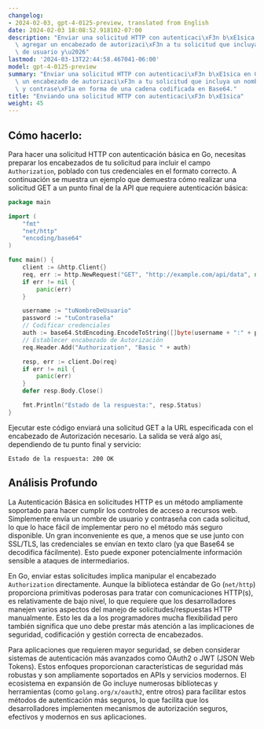 ```yaml
---
changelog:
- 2024-02-03, gpt-4-0125-preview, translated from English
date: 2024-02-03 18:08:52.918102-07:00
description: "Enviar una solicitud HTTP con autenticaci\xF3n b\xE1sica en Go implica\
  \ agregar un encabezado de autorizaci\xF3n a tu solicitud que incluya un nombre\
  \ de usuario y\u2026"
lastmod: '2024-03-13T22:44:58.467041-06:00'
model: gpt-4-0125-preview
summary: "Enviar una solicitud HTTP con autenticaci\xF3n b\xE1sica en Go implica agregar\
  \ un encabezado de autorizaci\xF3n a tu solicitud que incluya un nombre de usuario\
  \ y contrase\xF1a en forma de una cadena codificada en Base64."
title: "Enviando una solicitud HTTP con autenticaci\xF3n b\xE1sica"
weight: 45
---
```


## Cómo hacerlo:
Para hacer una solicitud HTTP con autenticación básica en Go, necesitas preparar los encabezados de tu solicitud para incluir el campo `Authorization`, poblado con tus credenciales en el formato correcto. A continuación se muestra un ejemplo que demuestra cómo realizar una solicitud GET a un punto final de la API que requiere autenticación básica:

```go
package main

import (
	"fmt"
	"net/http"
	"encoding/base64"
)

func main() {
	client := &http.Client{}
	req, err := http.NewRequest("GET", "http://example.com/api/data", nil)
	if err != nil {
		panic(err)
	}

	username := "tuNombreDeUsuario"
	password := "tuContraseña"
    // Codificar credenciales
	auth := base64.StdEncoding.EncodeToString([]byte(username + ":" + password))
    // Establecer encabezado de Autorización
	req.Header.Add("Authorization", "Basic " + auth)

	resp, err := client.Do(req)
	if err != nil {
		panic(err)
	}
	defer resp.Body.Close()

	fmt.Println("Estado de la respuesta:", resp.Status)
}
```

Ejecutar este código enviará una solicitud GET a la URL especificada con el encabezado de Autorización necesario. La salida se verá algo así, dependiendo de tu punto final y servicio:

```
Estado de la respuesta: 200 OK
```

## Análisis Profundo
La Autenticación Básica en solicitudes HTTP es un método ampliamente soportado para hacer cumplir los controles de acceso a recursos web. Simplemente envía un nombre de usuario y contraseña con cada solicitud, lo que lo hace fácil de implementar pero no el método más seguro disponible. Un gran inconveniente es que, a menos que se use junto con SSL/TLS, las credenciales se envían en texto claro (ya que Base64 se decodifica fácilmente). Esto puede exponer potencialmente información sensible a ataques de intermediarios.

En Go, enviar estas solicitudes implica manipular el encabezado `Authorization` directamente. Aunque la biblioteca estándar de Go (`net/http`) proporciona primitivas poderosas para tratar con comunicaciones HTTP(s), es relativamente de bajo nivel, lo que requiere que los desarrolladores manejen varios aspectos del manejo de solicitudes/respuestas HTTP manualmente. Esto les da a los programadores mucha flexibilidad pero también significa que uno debe prestar más atención a las implicaciones de seguridad, codificación y gestión correcta de encabezados.

Para aplicaciones que requieren mayor seguridad, se deben considerar sistemas de autenticación más avanzados como OAuth2 o JWT (JSON Web Tokens). Estos enfoques proporcionan características de seguridad más robustas y son ampliamente soportados en APIs y servicios modernos. El ecosistema en expansión de Go incluye numerosas bibliotecas y herramientas (como `golang.org/x/oauth2`, entre otros) para facilitar estos métodos de autenticación más seguros, lo que facilita que los desarrolladores implementen mecanismos de autorización seguros, efectivos y modernos en sus aplicaciones.

